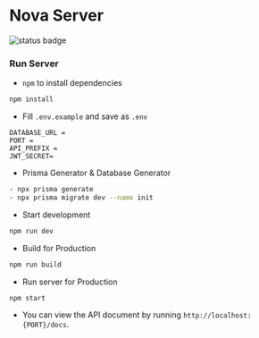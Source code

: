 # Nova Server

![status badge](https://badgen.net/badge/status/in_dev/yellow)

### Run Server

- `npm` to install dependencies
```sh
npm install
```
- Fill `.env.example` and save as `.env`
```shell
DATABASE_URL = 
PORT = 
API_PREFIX = 
JWT_SECRET= 
```

- Prisma Generator & Database Generator
```sh
- npx prisma generate
- npx prisma migrate dev --name init
```

- Start development
```sh
npm run dev
```

- Build for Production
```sh
npm run build
```

- Run server for Production
```sh
npm start
```
- You can view the API document by running `http://localhost:{PORT}/docs`.
